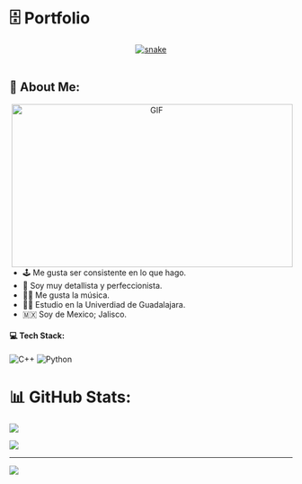 # 🗄️ Portfolio

<div align="center">
  <a href="https://1999azzar.github.io/1999AZZAR/">
  <img  src="https://wallpaperaccess.com/full/5927911.gif"
       alt="snake" /></a>
</div>
<br>


## 💫 About Me:
<a target="_blank" align="center">
  <img align="right" top="500" height="290" width="500" alt="GIF" src="https://livewallpaperpc.com/file/Matrix-Hacker.gif">
</a>

- 🕹️ Me gusta ser consistente en lo que hago.<br>
- 📜 Soy muy detallista y perfeccionista.<br>
- 🎵🎼 Me gusta la música.<br>
- 👨‍💻 Estudio en la Univerdiad de Guadalajara.<br>
- 🇲🇽 Soy de Mexico; Jalisco.<br>

#### 💻 Tech Stack:
![C++](https://img.shields.io/badge/c++-%2300599C.svg?style=for-the-badge&logo=c%2B%2B&logoColor=white) ![Python](https://img.shields.io/badge/python-3670A0?style=for-the-badge&logo=python&logoColor=ffdd54)
# 📊 GitHub Stats:
![](https://github-readme-stats.vercel.app/api?username=AngelSH10004&theme=omni&hide_border=true&include_all_commits=false&count_private=false)<br/>

![](https://github-readme-stats.vercel.app/api/top-langs/?username=AngelSH10004&theme=omni&hide_border=true&include_all_commits=false&count_private=false&layout=compact)

---
[![](https://visitcount.itsvg.in/api?id=AngelSH10004&label=Profile%20Views&color=0&icon=5&pretty=true)](https://visitcount.itsvg.in)

